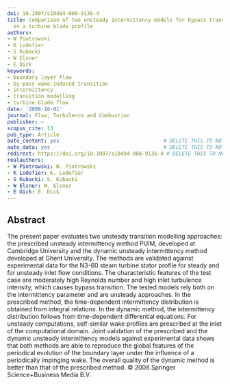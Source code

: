 ```yaml
---
doi: 10.1007/s10494-008-9136-4
title: Comparison of two unsteady intermittency models for bypass transition prediction
  on a turbine blade profile
authors:
- W Piotrowski
- K Lodefier
- S Kubacki
- W Elsner
- E Dick
keywords:
- boundary layer flow
- by-pass wake-induced transition
- intermittency
- transition modelling
- turbine blade flow
date: '2008-10-01'
journal: Flow, Turbulence and Combustion
publisher: ~
scopus_cite: 13
pub_type: Article
auto_content: yes                                  # DELETE THIS TO NOT AUTO GENERATE CONTENT
auto_data: yes                                     # DELETE THIS TO NOT AUTO GENERATE METADATA
redirect: https://doi.org/10.1007/s10494-008-9136-4 # DELETE THIS TO NOT REDIRECT
realauthors:
- W Piotrowski: W. Piotrowski
- K Lodefier: K. Lodefier
- S Kubacki: S. Kubacki
- W Elsner: W. Elsner
- E Dick: E. Dick
---
```



## Abstract
The present paper evaluates two unsteady transition modelling approaches: the prescribed unsteady intermittency method PUIM, developed at Cambridge University and the dynamic unsteady intermittency method developed at Ghent University. The methods are validated against experimental data for the N3-60 steam turbine stator profile for steady and for unsteady inlet flow conditions. The characteristic features of the test case are moderately high Reynolds number and high inlet turbulence intensity, which causes bypass transition. The tested models rely both on the intermittency parameter and are unsteady approaches. In the prescribed method, the time-dependent intermittency distribution is obtained from integral relations. In the dynamic method, the intermittency distribution follows from time-dependent differential equations. For unsteady computations, self-similar wake profiles are prescribed at the inlet of the computational domain. Joint validation of the prescribed and the dynamic unsteady intermittency models against experimental data shows that both methods are able to reproduce the global features of the periodical evolution of the boundary layer under the influence of a periodically impinging wake. The overall quality of the dynamic method is better than that of the prescribed method. © 2008 Springer Science+Business Media B.V.
